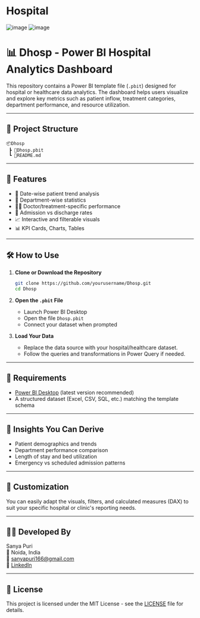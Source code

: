 # Hospital
![image](https://github.com/user-attachments/assets/d311713a-a71b-455f-92f1-71ba9cd6d206)
![image](https://github.com/user-attachments/assets/f1e8d0b3-f621-48da-a975-f85273d1beb2)

# 📊 Dhosp - Power BI Hospital Analytics Dashboard

This repository contains a Power BI template file (`.pbit`) designed for hospital or healthcare data analytics. The dashboard helps users visualize and explore key metrics such as patient inflow, treatment categories, department performance, and resource utilization.

---

## 📁 Project Structure

```
📦Dhosp
 ┣ 📄Dhosp.pbit
 ┗ 📄README.md
```

---

## 🚀 Features

- 📅 Date-wise patient trend analysis  
- 🏥 Department-wise statistics  
- 👨‍⚕️ Doctor/treatment-specific performance  
- 📌 Admission vs discharge rates  
- 📈 Interactive and filterable visuals  
- 📊 KPI Cards, Charts, Tables

---

## 🛠 How to Use

1. **Clone or Download the Repository**

   ```bash
   git clone https://github.com/yourusername/Dhosp.git
   cd Dhosp
   ```

2. **Open the `.pbit` File**

   - Launch Power BI Desktop
   - Open the file `Dhosp.pbit`
   - Connect your dataset when prompted

3. **Load Your Data**

   - Replace the data source with your hospital/healthcare dataset.
   - Follow the queries and transformations in Power Query if needed.

---

## 📌 Requirements

- [Power BI Desktop](https://powerbi.microsoft.com/desktop/) (latest version recommended)
- A structured dataset (Excel, CSV, SQL, etc.) matching the template schema

---

## 🧠 Insights You Can Derive

- Patient demographics and trends
- Department performance comparison
- Length of stay and bed utilization
- Emergency vs scheduled admission patterns

---

## 📝 Customization

You can easily adapt the visuals, filters, and calculated measures (DAX) to suit your specific hospital or clinic's reporting needs.

---

## 👩‍⚕️ Developed By

Sanya Puri  
📍 Noida, India  
📧 sanyapuri166@gmail.com  
🔗 [LinkedIn](https://www.linkedin.com/in/purisanya/)

---

## 📄 License

This project is licensed under the MIT License - see the [LICENSE](LICENSE) file for details.
